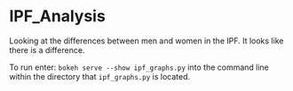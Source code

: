 # IPF_Analysis
Looking at the differences between men and women in the IPF.
It looks like there is a difference.

To run enter: `bokeh serve --show ipf_graphs.py` into the command line within
the directory that `ipf_graphs.py` is located.
